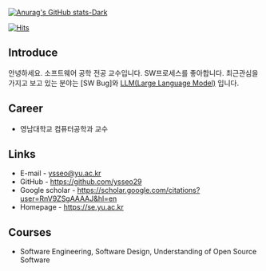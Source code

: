 [![Anurag's GitHub stats-Dark](https://github-readme-stats.vercel.app/api?username=DNights&show_icons=true&theme=dark#gh-dark-mode-only)](https://github.com/anuraghazra/github-readme-stats#gh-dark-mode-only)

[![Hits](https://hits.seeyoufarm.com/api/count/incr/badge.svg?url=https%3A%2F%2Fgithub.com%2Fgjbae1212%2Fhit-counter&count_bg=%2379C83D&title_bg=%23555555&icon=android.svg&icon_color=%23E7E7E7&title=hits&edge_flat=false)](https://hits.seeyoufarm.com)      

## Introduce
안녕하세요. 소프트웨어 공학 전공 교수입니다.
SW프로세스를 좋아합니다.
최근관심을 가지고 보고 있는 분야는 [SW Bug]와 [LLM(Large Language Model)](https://aws.amazon.com/ko/what-is/large-language-model/) 입니다.

## Career
- 영남대학교 컴퓨터공학과 교수

## Links
- E-mail - ysseo@yu.ac.kr
- GitHub - https://github.com/ysseo29
- Google scholar - https://scholar.google.com/citations?user=RnV9ZSgAAAAJ&hl=en
- Homepage - https://se.yu.ac.kr

## Courses
- Software Engineering, Software Design, Understanding of Open Source Software
  
